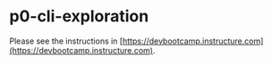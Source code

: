 # p0-cli-exploration

Please see the instructions in [https://devbootcamp.instructure.com](https://devbootcamp.instructure.com).

